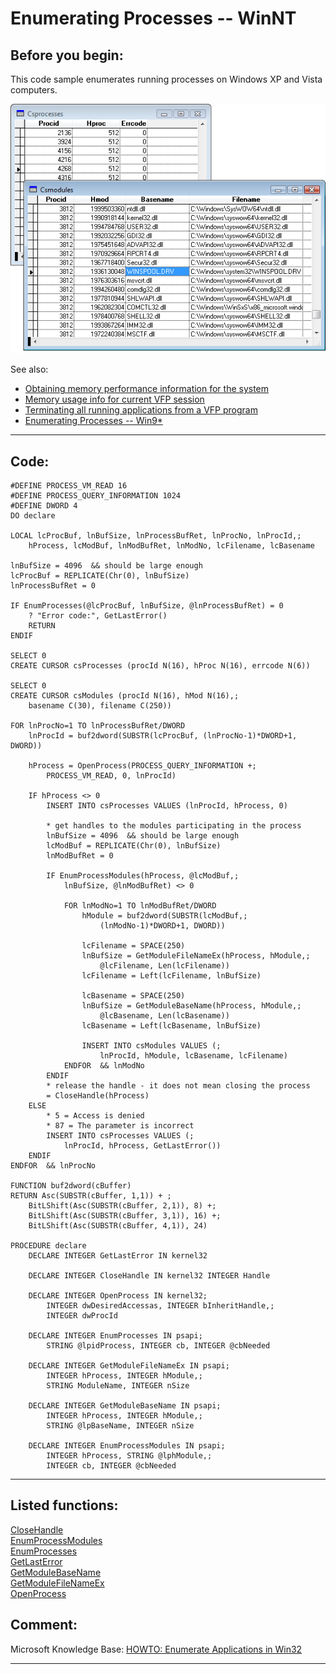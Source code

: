<link rel="stylesheet" type="text/css" href="../css/win32api.css">  
<link rel="stylesheet" href="https://cdnjs.cloudflare.com/ajax/libs/font-awesome/4.7.0/css/font-awesome.min.css">

# Enumerating Processes -- WinNT

## Before you begin:
This code sample enumerates running processes on Windows XP and Vista computers.   

![](../images/enumprocesses.png)  

See also:

* [Obtaining memory performance information for the system](sample_567.md)  
* [Memory usage info for current VFP session](sample_172.md)  
* [Terminating all running applications from a VFP program](sample_243.md)  
* [Enumerating Processes -- Win9*](sample_164.md)  

  
***  


## Code:
```foxpro  
#DEFINE PROCESS_VM_READ 16
#DEFINE PROCESS_QUERY_INFORMATION 1024
#DEFINE DWORD 4
DO declare
	
LOCAL lcProcBuf, lnBufSize, lnProcessBufRet, lnProcNo, lnProcId,;
	hProcess, lcModBuf, lnModBufRet, lnModNo, lcFilename, lcBasename

lnBufSize = 4096  && should be large enough
lcProcBuf = REPLICATE(Chr(0), lnBufSize)
lnProcessBufRet = 0

IF EnumProcesses(@lcProcBuf, lnBufSize, @lnProcessBufRet) = 0
	? "Error code:", GetLastError()
	RETURN
ENDIF
	
SELECT 0
CREATE CURSOR csProcesses (procId N(16), hProc N(16), errcode N(6))

SELECT 0
CREATE CURSOR csModules (procId N(16), hMod N(16),;
	basename C(30), filename C(250))

FOR lnProcNo=1 TO lnProcessBufRet/DWORD
	lnProcId = buf2dword(SUBSTR(lcProcBuf, (lnProcNo-1)*DWORD+1, DWORD))

	hProcess = OpenProcess(PROCESS_QUERY_INFORMATION +;
		PROCESS_VM_READ, 0, lnProcId)

	IF hProcess <> 0
		INSERT INTO csProcesses VALUES (lnProcId, hProcess, 0)

		* get handles to the modules participating in the process
		lnBufSize = 4096  && should be large enough
		lcModBuf = REPLICATE(Chr(0), lnBufSize)
		lnModBufRet = 0

		IF EnumProcessModules(hProcess, @lcModBuf,;
			lnBufSize, @lnModBufRet) <> 0

			FOR lnModNo=1 TO lnModBufRet/DWORD
				hModule = buf2dword(SUBSTR(lcModBuf,;
					(lnModNo-1)*DWORD+1, DWORD))

				lcFilename = SPACE(250)
				lnBufSize = GetModuleFileNameEx(hProcess, hModule,;
					@lcFilename, Len(lcFilename))
				lcFilename = Left(lcFilename, lnBufSize)
					
				lcBasename = SPACE(250)
				lnBufSize = GetModuleBaseName(hProcess, hModule,;
					@lcBasename, Len(lcBasename))
				lcBasename = Left(lcBasename, lnBufSize)

				INSERT INTO csModules VALUES (;
					lnProcId, hModule, lcBasename, lcFilename)
			ENDFOR  && lnModNo
		ENDIF
		* release the handle - it does not mean closing the process
		= CloseHandle(hProcess)
	ELSE
		* 5 = Access is denied
		* 87 = The parameter is incorrect
		INSERT INTO csProcesses VALUES (;
			lnProcId, hProcess, GetLastError())
	ENDIF
ENDFOR  && lnProcNo

FUNCTION buf2dword(cBuffer)
RETURN Asc(SUBSTR(cBuffer, 1,1)) + ;
	BitLShift(Asc(SUBSTR(cBuffer, 2,1)), 8) +;
	BitLShift(Asc(SUBSTR(cBuffer, 3,1)), 16) +;
	BitLShift(Asc(SUBSTR(cBuffer, 4,1)), 24)

PROCEDURE declare
	DECLARE INTEGER GetLastError IN kernel32

	DECLARE INTEGER CloseHandle IN kernel32 INTEGER Handle

	DECLARE INTEGER OpenProcess IN kernel32;
		INTEGER dwDesiredAccessas, INTEGER bInheritHandle,;
		INTEGER dwProcId

	DECLARE INTEGER EnumProcesses IN psapi;
		STRING @lpidProcess, INTEGER cb, INTEGER @cbNeeded

	DECLARE INTEGER GetModuleFileNameEx IN psapi;
		INTEGER hProcess, INTEGER hModule,;
		STRING ModuleName, INTEGER nSize

	DECLARE INTEGER GetModuleBaseName IN psapi;
		INTEGER hProcess, INTEGER hModule,;
		STRING @lpBaseName, INTEGER nSize

	DECLARE INTEGER EnumProcessModules IN psapi;
		INTEGER hProcess, STRING @lphModule,;
		INTEGER cb, INTEGER @cbNeeded  
```  
***  


## Listed functions:
[CloseHandle](../libraries/kernel32/CloseHandle.md)  
[EnumProcessModules](../libraries/psapi/EnumProcessModules.md)  
[EnumProcesses](../libraries/psapi/EnumProcesses.md)  
[GetLastError](../libraries/kernel32/GetLastError.md)  
[GetModuleBaseName](../libraries/psapi/GetModuleBaseName.md)  
[GetModuleFileNameEx](../libraries/psapi/GetModuleFileNameEx.md)  
[OpenProcess](../libraries/kernel32/OpenProcess.md)  

## Comment:
Microsoft Knowledge Base: <a href="http://support.microsoft.com/support/kb/articles/q175/0/30.asp">HOWTO: Enumerate Applications in Win32</A>  
  
***  

